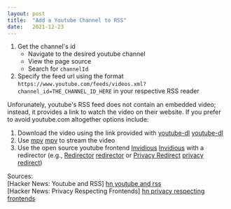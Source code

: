 ```yaml
---
layout: post
title:  "Add a Youtube Channel to RSS"
date:   2021-12-23
---
```


1. Get the channel's id 
    - Navigate to the desired youtube channel 
    - View the page source
    - Search for `channelId` 
2. Specify the feed url using the format `https://www.youtube.com/feeds/videos.xml?channel_id=THE_CHANNEL_ID_HERE` 
in your respective RSS reader


Unforunately, youtube's RSS feed does not contain an embedded video; instead, it provides a link
to watch the video on their website.  If you prefer to avoid 
youtube.com altogether options include:

1. Download the video using the link provided with [youtube-dl] [youtube-dl]
2. Use [mpv] [mpv] to stream the video
3. Use the open source youtube frontend [Invidious] [Invidious] with a redirector
(e.g., [Redirector] [redirector] or [Privacy Redirect] [privacy redirect])

Sources:  
[Hacker News: Youtube and RSS] [hn youtube and rss]  
[Hacker News: Privacy Respecting Frontends] [hn privacy respecting frontends]  

[Invidious]: https://invidious.io/
[Vimium]: https://vimium.github.io/
[youtube-dl]: https://github.com/ytdl-org/youtube-dl
[hn youtube and rss]: https://news.ycombinator.com/item?id=26014344&p=2
[hn privacy respecting frontends]: https://news.ycombinator.com/item?id=29662235
[mpv]: https://mpv.io/
[redirector]: https://github.com/einaregilsson/Redirector
[privacy redirect]: https://github.com/SimonBrazell/privacy-redirect
